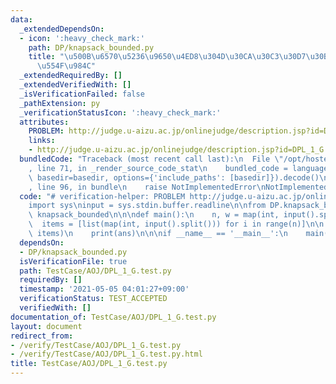 ```yaml
---
data:
  _extendedDependsOn:
  - icon: ':heavy_check_mark:'
    path: DP/knapsack_bounded.py
    title: "\u500B\u6570\u5236\u9650\u4ED8\u304D\u30CA\u30C3\u30D7\u30B5\u30C3\u30AF\
      \u554F\u984C"
  _extendedRequiredBy: []
  _extendedVerifiedWith: []
  _isVerificationFailed: false
  _pathExtension: py
  _verificationStatusIcon: ':heavy_check_mark:'
  attributes:
    PROBLEM: http://judge.u-aizu.ac.jp/onlinejudge/description.jsp?id=DPL_1_G
    links:
    - http://judge.u-aizu.ac.jp/onlinejudge/description.jsp?id=DPL_1_G
  bundledCode: "Traceback (most recent call last):\n  File \"/opt/hostedtoolcache/Python/3.9.5/x64/lib/python3.9/site-packages/onlinejudge_verify/documentation/build.py\"\
    , line 71, in _render_source_code_stat\n    bundled_code = language.bundle(stat.path,\
    \ basedir=basedir, options={'include_paths': [basedir]}).decode()\n  File \"/opt/hostedtoolcache/Python/3.9.5/x64/lib/python3.9/site-packages/onlinejudge_verify/languages/python.py\"\
    , line 96, in bundle\n    raise NotImplementedError\nNotImplementedError\n"
  code: "# verification-helper: PROBLEM http://judge.u-aizu.ac.jp/onlinejudge/description.jsp?id=DPL_1_G\n\
    import sys\ninput = sys.stdin.buffer.readline\n\nfrom DP.knapsack_bounded import\
    \ knapsack_bounded\n\n\ndef main():\n    n, w = map(int, input().split())\n  \
    \  items = [list(map(int, input().split())) for i in range(n)]\n\n    ans = knapsack_bounded(w,\
    \ items)\n    print(ans)\n\n\nif __name__ == '__main__':\n    main()\n"
  dependsOn:
  - DP/knapsack_bounded.py
  isVerificationFile: true
  path: TestCase/AOJ/DPL_1_G.test.py
  requiredBy: []
  timestamp: '2021-05-05 04:01:27+09:00'
  verificationStatus: TEST_ACCEPTED
  verifiedWith: []
documentation_of: TestCase/AOJ/DPL_1_G.test.py
layout: document
redirect_from:
- /verify/TestCase/AOJ/DPL_1_G.test.py
- /verify/TestCase/AOJ/DPL_1_G.test.py.html
title: TestCase/AOJ/DPL_1_G.test.py
---
```

